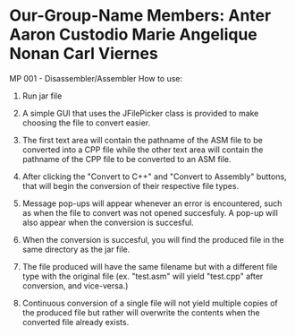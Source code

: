 Our-Group-Name
Members:
Anter Aaron Custodio
Marie Angelique Nonan
Carl Viernes
==============
MP 001 - Disassembler/Assembler
How to use:

1. Run jar file

2. A simple GUI that uses the JFilePicker class is provided to make choosing the file to convert easier.

3. The first text area will contain the pathname of the ASM file to be converted into a CPP file while 
the other text area will contain the pathname of the CPP file to be converted to an ASM file.

4. After clicking the "Convert to C++" and "Convert to Assembly" buttons, that will begin the conversion
of their respective file types.

5. Message pop-ups will appear whenever an error is encountered, such as when the file to convert was not 
opened succesfuly. A pop-up will also appear when the conversion is succesful.

6. When the conversion is succesful, you will find the produced file in the same directory as the jar file.

7. The file produced will have the same filename but with a different file type with the original file
(ex. "test.asm" will yield "test.cpp" after conversion, and vice-versa.)

8. Continuous conversion of a single file will not yield multiple copies of the produced file but rather will
overwrite the contents when the converted file already exists.

